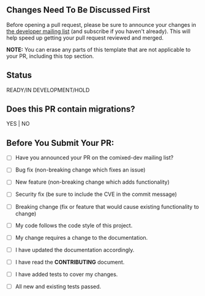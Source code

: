 ## Changes Need To Be Discussed First

Before opening a pull request, please be sure to announce your changes in [the
developer mailing list](https://www.freelists.org/list/comixed-dev) (and subscribe if you
haven't already). This will help speed up getting your pull request reviewed and merged.

**NOTE:** You can erase any parts of this template that are not applicable to your PR,
including this top section.

## Status
READY/IN DEVELOPMENT/HOLD

## Does this PR contain migrations?
YES | NO

## Before You Submit Your PR:
- [ ] Have you announced your PR on the comixed-dev mailing list?
- [ ] Bug fix (non-breaking change which fixes an issue)
- [ ] New feature (non-breaking change which adds functionality)
- [ ] Security fix (be sure to include the CVE in the commit message) 
- [ ] Breaking change (fix or feature that would cause existing functionality to change)
- [ ] My code follows the code style of this project.
- [ ] My change requires a change to the documentation.
- [ ] I have updated the documentation accordingly.
- [ ] I have read the **CONTRIBUTING** document.
- [ ] I have added tests to cover my changes.
- [ ] All new and existing tests passed.

